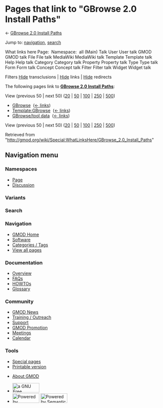 <div id="mw-page-base" class="noprint">

</div>

<div id="mw-head-base" class="noprint">

</div>

<div id="content" class="mw-body" role="main">

<span id="top"></span>

<div id="mw-js-message" style="display:none;">

</div>



# <span dir="auto">Pages that link to "GBrowse 2.0 Install Paths"</span>

<div id="bodyContent">

<div id="contentSub">

← [GBrowse 2.0 Install
Paths](/wiki/GBrowse_2.0_Install_Paths "GBrowse 2.0 Install Paths")

</div>

<div id="jump-to-nav" class="mw-jump">

Jump to: [navigation](#mw-navigation), [search](#p-search)

</div>

<div id="mw-content-text">

What links here Page:  Namespace:  all (Main) Talk User User talk GMOD
GMOD talk File File talk MediaWiki MediaWiki talk Template Template talk
Help Help talk Category Category talk Property Property talk Type Type
talk Form Form talk Concept Concept talk Filter Filter talk Widget
Widget talk

Filters
[Hide](/mediawiki/index.php?title=Special:WhatLinksHere/GBrowse_2.0_Install_Paths&hidetrans=1 "Special:WhatLinksHere/GBrowse 2.0 Install Paths")
transclusions \|
[Hide](/mediawiki/index.php?title=Special:WhatLinksHere/GBrowse_2.0_Install_Paths&hidelinks=1 "Special:WhatLinksHere/GBrowse 2.0 Install Paths")
links \|
[Hide](/mediawiki/index.php?title=Special:WhatLinksHere/GBrowse_2.0_Install_Paths&hideredirs=1 "Special:WhatLinksHere/GBrowse 2.0 Install Paths")
redirects

The following pages link to **[GBrowse 2.0 Install
Paths](/wiki/GBrowse_2.0_Install_Paths "GBrowse 2.0 Install Paths")**:

View (previous 50 \| next 50)
([20](/mediawiki/index.php?title=Special:WhatLinksHere/GBrowse_2.0_Install_Paths&limit=20 "Special:WhatLinksHere/GBrowse 2.0 Install Paths")
\|
[50](/mediawiki/index.php?title=Special:WhatLinksHere/GBrowse_2.0_Install_Paths&limit=50 "Special:WhatLinksHere/GBrowse 2.0 Install Paths")
\|
[100](/mediawiki/index.php?title=Special:WhatLinksHere/GBrowse_2.0_Install_Paths&limit=100 "Special:WhatLinksHere/GBrowse 2.0 Install Paths")
\|
[250](/mediawiki/index.php?title=Special:WhatLinksHere/GBrowse_2.0_Install_Paths&limit=250 "Special:WhatLinksHere/GBrowse 2.0 Install Paths")
\|
[500](/mediawiki/index.php?title=Special:WhatLinksHere/GBrowse_2.0_Install_Paths&limit=500 "Special:WhatLinksHere/GBrowse 2.0 Install Paths"))

- [GBrowse](/wiki/GBrowse "GBrowse") ‎
  <span class="mw-whatlinkshere-tools">([←
  links](/mediawiki/index.php?title=Special:WhatLinksHere&target=GBrowse "Special:WhatLinksHere"))</span>
- [Template:GBrowse](/wiki/Template:GBrowse "Template:GBrowse") ‎
  <span class="mw-whatlinkshere-tools">([←
  links](/mediawiki/index.php?title=Special:WhatLinksHere&target=Template%3AGBrowse "Special:WhatLinksHere"))</span>
- [GBrowse/tool data](/wiki/GBrowse/tool_data "GBrowse/tool data") ‎
  <span class="mw-whatlinkshere-tools">([←
  links](/mediawiki/index.php?title=Special:WhatLinksHere&target=GBrowse%2Ftool+data "Special:WhatLinksHere"))</span>

View (previous 50 \| next 50)
([20](/mediawiki/index.php?title=Special:WhatLinksHere/GBrowse_2.0_Install_Paths&limit=20 "Special:WhatLinksHere/GBrowse 2.0 Install Paths")
\|
[50](/mediawiki/index.php?title=Special:WhatLinksHere/GBrowse_2.0_Install_Paths&limit=50 "Special:WhatLinksHere/GBrowse 2.0 Install Paths")
\|
[100](/mediawiki/index.php?title=Special:WhatLinksHere/GBrowse_2.0_Install_Paths&limit=100 "Special:WhatLinksHere/GBrowse 2.0 Install Paths")
\|
[250](/mediawiki/index.php?title=Special:WhatLinksHere/GBrowse_2.0_Install_Paths&limit=250 "Special:WhatLinksHere/GBrowse 2.0 Install Paths")
\|
[500](/mediawiki/index.php?title=Special:WhatLinksHere/GBrowse_2.0_Install_Paths&limit=500 "Special:WhatLinksHere/GBrowse 2.0 Install Paths"))

</div>

<div class="printfooter">

Retrieved from
"<http://gmod.org/wiki/Special:WhatLinksHere/GBrowse_2.0_Install_Paths>"

</div>

<div id="catlinks" class="catlinks catlinks-allhidden">

</div>

<div class="visualClear">

</div>

</div>

</div>

<div id="mw-navigation">

## Navigation menu

<div id="mw-head">



<div id="left-navigation">

<div id="p-namespaces" class="vectorTabs" role="navigation"
aria-labelledby="p-namespaces-label">

### Namespaces

- <span id="ca-nstab-main"><a href="/wiki/GBrowse_2.0_Install_Paths" accesskey="c"
  title="View the content page [c]">Page</a></span>
- <span id="ca-talk"><a
  href="/mediawiki/index.php?title=Talk:GBrowse_2.0_Install_Paths&amp;action=edit&amp;redlink=1"
  accesskey="t"
  title="Discussion about the content page [t]">Discussion</a></span>

</div>

<div id="p-variants" class="vectorMenu emptyPortlet" role="navigation"
aria-labelledby="p-variants-label">

### 

### Variants[](#)

<div class="menu">

</div>

</div>

</div>

<div id="right-navigation">





</div>

<div id="p-search" role="search">

### Search

<div id="simpleSearch">

</div>

</div>

</div>

</div>

<div id="mw-panel">

<div id="p-logo" role="banner">

<a href="/wiki/Main_Page"
style="background-image: url(http://gmod.org/images/GMOD-cogs.png);"
title="Visit the main page"></a>

</div>

<div id="p-Navigation" class="portal" role="navigation"
aria-labelledby="p-Navigation-label">

### Navigation

<div class="body">

- <span id="n-GMOD-Home">[GMOD Home](/wiki/Main_Page)</span>
- <span id="n-Software">[Software](/wiki/GMOD_Components)</span>
- <span id="n-Categories-.2F-Tags">[Categories /
  Tags](/wiki/Categories)</span>
- <span id="n-View-all-pages">[View all
  pages](/wiki/Special:AllPages)</span>

</div>

</div>

<div id="p-Documentation" class="portal" role="navigation"
aria-labelledby="p-Documentation-label">

### Documentation

<div class="body">

- <span id="n-Overview">[Overview](/wiki/Overview)</span>
- <span id="n-FAQs">[FAQs](/wiki/Category:FAQ)</span>
- <span id="n-HOWTOs">[HOWTOs](/wiki/Category:HOWTO)</span>
- <span id="n-Glossary">[Glossary](/wiki/Glossary)</span>

</div>

</div>

<div id="p-Community" class="portal" role="navigation"
aria-labelledby="p-Community-label">

### Community

<div class="body">

- <span id="n-GMOD-News">[GMOD News](/wiki/GMOD_News)</span>
- <span id="n-Training-.2F-Outreach">[Training /
  Outreach](/wiki/Training_and_Outreach)</span>
- <span id="n-Support">[Support](/wiki/Support)</span>
- <span id="n-GMOD-Promotion">[GMOD
  Promotion](/wiki/GMOD_Promotion)</span>
- <span id="n-Meetings">[Meetings](/wiki/Meetings)</span>
- <span id="n-Calendar">[Calendar](/wiki/Calendar)</span>

</div>

</div>

<div id="p-tb" class="portal" role="navigation"
aria-labelledby="p-tb-label">

### Tools

<div class="body">

- <span id="t-specialpages"><a href="/wiki/Special:SpecialPages" accesskey="q"
  title="A list of all special pages [q]">Special pages</a></span>
- <span id="t-print"><a
  href="/mediawiki/index.php?title=Special:WhatLinksHere/GBrowse_2.0_Install_Paths&amp;printable=yes"
  rel="alternate" accesskey="p"
  title="Printable version of this page [p]">Printable version</a></span>

</div>

</div>

</div>

</div>

<div id="footer" role="contentinfo">

- <span id="footer-places-about">[About
  GMOD](/wiki/GMOD:About "GMOD:About")</span>

<!-- -->

- <span id="footer-copyrightico">[<img src="http://www.gnu.org/graphics/gfdl-logo-small.png" width="88"
  height="31" alt="a GNU Free Documentation License" />](http://www.gnu.org/licenses/fdl-1.3.html)</span>
- <span id="footer-poweredbyico">[<img src="/mediawiki/skins/common/images/poweredby_mediawiki_88x31.png"
  width="88" height="31" alt="Powered by MediaWiki" />](//www.mediawiki.org/)
  [<img
  src="/mediawiki/extensions/SemanticMediaWiki/includes/../resources/images/smw_button.png"
  width="88" height="31" alt="Powered by Semantic MediaWiki" />](https://www.semantic-mediawiki.org/wiki/Semantic_MediaWiki)</span>

<div style="clear:both">

</div>

</div>
